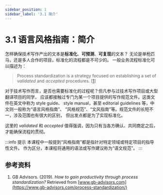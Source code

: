 ```yaml
---
sidebar_position: 1
sidebar_label: '3.1 简介'
---
```


# 3.1 语言风格指南：简介

怎样确保技术写作产出的文本是**标准化**、**可预测**、**可复现**的文本？
无论是单枪匹马，还是多人合作的项目，标准化的流程都是不可少的。
一般业务流程标准化可以描述为：

> Process standardization is a strategy focused on establishing
> a set of *validated* and *accepted* procedures. [[1]]

对于技术写作而言，是否也需要标准化的过程呢？但凡参与过技术写作项目或大型翻译项目的同学，
应该都接触过专门为某一个项目提供的写作规范文件。这类文件在英文中称为 style guide、
style manual，甚至 editorial guidelines 等，中文则一般称为“语言风格指南”、
“风格规范”、“文风指南”等。规范文件的长短不一，涉及范围也有很大的区别，
但出发点都是为了实现标准化。

这里的 *validated* 和 *accepted* 值得强调，因为只有当各方确认、共同商定之后，
才能确保流程的贯彻。

:::info 提示
本课程中一般提到“风格指南”都是指针对特定领域或特定项目的指导性文件。
作为区分，本课程将通用的语法或写作建议称为“语文规范”。
:::

## 参考资料

1. GB Advisors. (2019). *How to gain productivity through
   process standardization?* Retrieved from
   [www.gb-advisors.com](https://www.gb-advisors.com/process-standardization/)

[1]: https://www.gb-advisors.com/process-standardization/